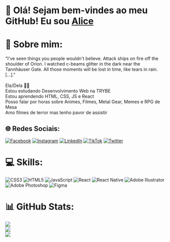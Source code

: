 # :sparkling_heart: Olá! Sejam bem-vindes ao meu GitHub! Eu sou [Alice](https://liceferreira.github.io)

# 💫 Sobre mim:
"I've seen things you people wouldn't believe. Attack ships on fire off the shoulder of Orion. I watched c-beams glitter in the dark near the Tannhäuser Gate. All those moments will be lost in time, like tears in rain.[...]."<br><br>Ela/Dela 🏳️‍⚧️<br>Estou estudando Desenvolvimento Web na TRYBE<br>Estou aprendendo HTML, CSS, JS e React<br>Posso falar por horas sobre Animes, Filmes, Metal Gear, Memes e RPG de Mesa<br>Amo filmes de terror mas tenho pavor de assistir


## 🌐 Redes Sociais:
[![Facebook](https://img.shields.io/badge/Facebook-%231877F2.svg?logo=Facebook&logoColor=white)](https://facebook.com/korewamaya) [![Instagram](https://img.shields.io/badge/Instagram-%23E4405F.svg?logo=Instagram&logoColor=white)](https://instagram.com/korewamaya) [![LinkedIn](https://img.shields.io/badge/LinkedIn-%230077B5.svg?logo=linkedin&logoColor=white)](https://linkedin.com/in/liceferreira) [![TikTok](https://img.shields.io/badge/TikTok-%23000000.svg?logo=TikTok&logoColor=white)](https://tiktok.com/@korewamaya) [![Twitter](https://img.shields.io/badge/Twitter-%231DA1F2.svg?logo=Twitter&logoColor=white)](https://twitter.com/korewamaya) 

# 💻 Skills:
![CSS3](https://img.shields.io/badge/css3-%231572B6.svg?style=for-the-badge&logo=css3&logoColor=white) ![HTML5](https://img.shields.io/badge/html5-%23E34F26.svg?style=for-the-badge&logo=html5&logoColor=white) ![JavaScript](https://img.shields.io/badge/javascript-%23323330.svg?style=for-the-badge&logo=javascript&logoColor=%23F7DF1E) ![React](https://img.shields.io/badge/react-%2320232a.svg?style=for-the-badge&logo=react&logoColor=%2361DAFB) ![React Native](https://img.shields.io/badge/react_native-%2320232a.svg?style=for-the-badge&logo=react&logoColor=%2361DAFB) ![Adobe Illustrator](https://img.shields.io/badge/adobeillustrator-%23FF9A00.svg?style=for-the-badge&logo=adobeillustrator&logoColor=white) ![Adobe Photoshop](https://img.shields.io/badge/adobephotoshop-%2331A8FF.svg?style=for-the-badge&logo=adobephotoshop&logoColor=white) 	![Figma](https://img.shields.io/badge/figma-%23F24E1E.svg?style=for-the-badge&logo=figma&logoColor=white)
# 📊 GitHub Stats:
![](https://github-readme-stats.vercel.app/api?username=liceferreira&theme=blueberry&hide_border=false&include_all_commits=false&count_private=false)<br/>
![](https://github-readme-streak-stats.herokuapp.com/?user=liceferreira&theme=blueberry&hide_border=false)<br/>
![](https://github-readme-stats.vercel.app/api/top-langs/?username=liceferreira&theme=blueberry&hide_border=false&include_all_commits=false&count_private=false&layout=compact)

<!-- Proudly created with GPRM ( https://gprm.itsvg.in ) -->
